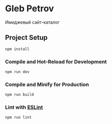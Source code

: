 # Gleb Petrov

Имиджевый сайт-каталог

## Project Setup

```sh
npm install
```

### Compile and Hot-Reload for Development

```sh
npm run dev
```

### Compile and Minify for Production

```sh
npm run build
```


### Lint with [ESLint](https://eslint.org/)

```sh
npm run lint
```
